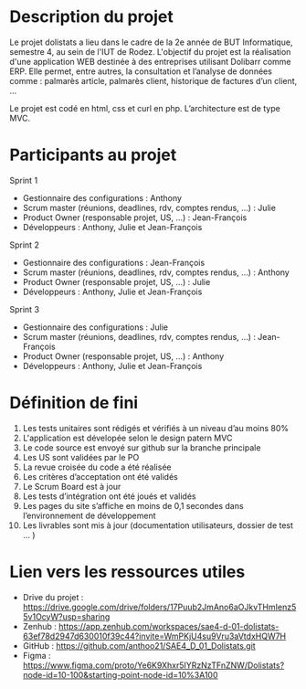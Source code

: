 # Description du projet
Le projet dolistats a lieu dans le cadre de la 2e année de BUT Informatique, semestre 4, au sein de l'IUT de Rodez.
L'objectif du projet est la réalisation d'une application WEB destinée à des entreprises utilisant Dolibarr comme ERP. Elle permet, entre autres, la consultation et l’analyse de données comme : palmarès article, palmarès client, historique de factures d’un client, …

Le projet est codé en html, css et curl en php. L’architecture est de type MVC.

# Participants au projet
Sprint 1
- Gestionnaire des configurations : Anthony
- Scrum master (réunions, deadlines, rdv, comptes rendus, …) : Julie
- Product Owner (responsable projet, US, …) : Jean-François
- Développeurs : Anthony, Julie et Jean-François

Sprint 2
- Gestionnaire des configurations : Jean-François
- Scrum master (réunions, deadlines, rdv, comptes rendus, …) : Anthony
- Product Owner (responsable projet, US, …) : Julie
- Développeurs : Anthony, Julie et Jean-François

Sprint 3
- Gestionnaire des configurations : Julie
- Scrum master (réunions, deadlines, rdv, comptes rendus, …) : Jean-François
- Product Owner (responsable projet, US, …) : Anthony
- Développeurs : Anthony, Julie et Jean-François


# Définition de fini

1. Les tests unitaires sont rédigés et vérifiés à un niveau d’au moins 80%
2. L'application est dévelopée selon le design patern MVC
3. Le code source est envoyé sur github sur la branche principale
4. Les US sont validées par le PO
5. La revue croisée du code a été réalisée
6. Les critères d’acceptation ont été validés
7. Le Scrum Board est à jour
8. Les tests d’intégration ont été joués et validés
9. Les pages du site s’affiche en moins de 0,1 secondes dans l’environnement de développement
10. Les livrables sont mis à jour (documentation utilisateurs, dossier de test ... )

# Lien vers les ressources utiles
- Drive du projet : https://drive.google.com/drive/folders/17Puub2JmAno6aOJkvTHmIenz55v1OcyW?usp=sharing
- Zenhub : https://app.zenhub.com/workspaces/sae4-d-01-dolistats-63ef78d2947d630010f39c44?invite=WmPKjU4su9Vru3aVtdxHQW7H
- GitHub : https://github.com/anthoo21/SAE4_D_01_Dolistats.git
- Figma : https://www.figma.com/proto/Ye6K9Xhxr5IYRzNzTFnZNW/Dolistats?node-id=10-100&starting-point-node-id=10%3A100
